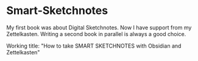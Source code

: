 # Smart-Sketchnotes
My first book was about Digital Sketchnotes. Now I have support from my Zettelkasten. Writing a second book in parallel is always a good choice.

Working title:
"How to take SMART SKETCHNOTES with Obsidian and Zettelkasten"
